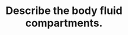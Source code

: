 ---
title: "Describe the body fluid compartments."
entityType: SAQ
exam: PEX
college: CICM
year: 2022
sitting: B
question: 11
passRate: 25
EC_errorsCommon:
- "Many answers provided incorrect facts relating to the body fluid compartments, their approximate sizes, the factors that regulate and contribute to those sizes and their constituents."
- "Total body water was often incorrectly calculated and associated with limited explanation as to the factors that may affect it."
---